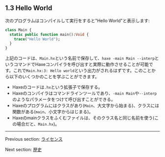 ## 1.3 Hello World

次のプログラムはコンパイルして実行をすると"Hello World"と表示します:

```haxe
class Main {
  static public function main():Void {
    trace("Hello World");
  }
}
```

上記のコードは、`Main.hx`という名前で保存して、`haxe -main Main --interp`というコマンドでHaxeコンパイラを呼び出すと実際に動作させることが可能です。これで`Main.hx:3: Hello world`という出力がされるはずです。このことから以下のいくつかのことを学ぶことができます。

* Haxeのコードは`.hx`という拡張子で保存する。
* Haxeのコンパイラはコマンドラインツールであり、`-main Main`や`--interp`のようなパラメータをつけて呼び出すことができる。
* Haxeのプログラムにはクラスがあり(`Main`、大文字から始まる)、クラスには関数がある(`main`、小文字からはじまる)。 
* Haxeのmainクラスをふくむファイルは、そのクラス名と同じ名前を使う(この場合だと、`Main.hx`)。

---

Previous section: [ライセンス](introduction-license.md)

Next section: [歴史](introduction-haxe-history.md)